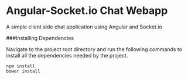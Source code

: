 # Angular-Socket.io Chat Webapp

A simple client side chat application using Angular and Socket.io


###Installing Dependencies

Navigate to the project root directory and run the following commands to install all the dependencies needed by the project.

````
npm install
bower install

````
